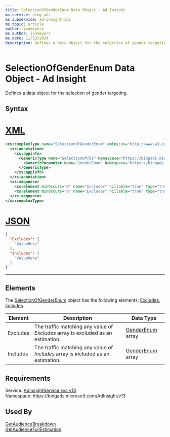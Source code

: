 ```yaml
---
title: SelectionOfGenderEnum Data Object - Ad Insight
ms.service: bing-ads
ms.subservice: ad-insight-api
ms.topic: article
author: jonmeyers
ms.author: jonmeyers
ms.date: 11/13/2024
description: Defines a data object for the selection of gender targeting.
---
```

# SelectionOfGenderEnum Data Object - Ad Insight
Defines a data object for the selection of gender targeting.

## Syntax

# [XML](#tab/xml)

```xml
<xs:complexType name="SelectionOfGenderEnum" xmlns:xs="http://www.w3.org/2001/XMLSchema">
  <xs:annotation>
    <xs:appinfo>
      <GenericType Name="SelectionOf{0}" Namespace="https://bingads.microsoft.com/AdInsight/v13" xmlns="http://schemas.microsoft.com/2003/10/Serialization/">
        <GenericParameter Name="GenderEnum" Namespace="https://bingads.microsoft.com/AdInsight/v13" />
      </GenericType>
    </xs:appinfo>
  </xs:annotation>
  <xs:sequence>
    <xs:element minOccurs="0" name="Includes" nillable="true" type="tns:ArrayOfGenderEnum" />
    <xs:element minOccurs="0" name="Excludes" nillable="true" type="tns:ArrayOfGenderEnum" />
  </xs:sequence>
</xs:complexType>
```

# [JSON](#tab/json)

```json
{
  "Excludes": [
    "ValueHere"
  ],
  "Includes": [
    "ValueHere"
  ]
}
```

-----

## <a name="elements"></a>Elements

The [SelectionOfGenderEnum](selectionofgenderenum.md) object has the following elements: [Excludes](#excludes), [Includes](#includes).

|Element|Description|Data Type|
|-----------|---------------|-------------|
|<a name="excludes"></a>Excludes|The traffic matching any value of *Excludes* array is excluded as an estimation.|[GenderEnum](genderenum.md) array|
|<a name="includes"></a>Includes|The traffic matching any value of *Includes* array is included as an estimation.|[GenderEnum](genderenum.md) array|

## Requirements
Service: [AdInsightService.svc v13](https://adinsight.api.bingads.microsoft.com/Api/Advertiser/AdInsight/v13/AdInsightService.svc)  
Namespace: https\://bingads.microsoft.com/AdInsight/v13  

## Used By
[GetAudienceBreakdown](getaudiencebreakdown.md)  
[GetAudienceFullEstimation](getaudiencefullestimation.md)  
